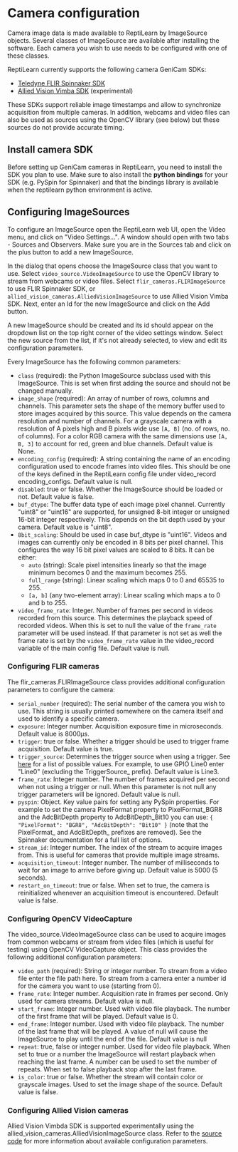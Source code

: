 # Camera configuration

Camera image data is made available to ReptiLearn by ImageSource objects. Several classes of ImageSource are available after installing the software. Each camera you wish to use needs to be configured with one of these classes.

ReptiLearn currently supports the following camera GeniCam SDKs:
- [Teledyne FLIR Spinnaker SDK](https://www.flir.eu/products/spinnaker-sdk/)
- [Allied Vision Vimba SDK](https://www.alliedvision.com/en/products/vimba-sdk/) (experimental)

These SDKs support reliable image timestamps and allow to synchronize acquisition from multiple cameras. In addition, webcams and video files can also be used as sources using the OpenCV library (see below) but these sources do not provide accurate timing.

## Install camera SDK

Before setting up GeniCam cameras in ReptiLearn, you need to install the SDK you plan to use. Make sure to also install the __python bindings__ for your SDK (e.g. PySpin for Spinnaker) and that the bindings library is available when the reptilearn python environment is active.

## Configuring ImageSources

To configure an ImageSource open the ReptiLearn web UI, open the Video menu, and click on "Video Settings...". A window should open with two tabs - Sources and Observers. Make sure you are in the Sources tab and click on the plus button to add a new ImageSource. 

In the dialog that opens choose the ImageSource class that you want to use. Select `video_source.VideoImageSource` to use the OpenCV library to stream from webcams or video files. Select `flir_cameras.FLIRImageSource` to use FLIR Spinnaker SDK, or `allied_vision_cameras.AlliedVisionImageSource` to use Allied Vision Vimba SDK. Next, enter an Id for the new ImageSource and click on the Add button.

A new ImageSource should be created and its id should appear on the dropdown list on the top right corner of the video settings window. Select the new source from the list, if it's not already selected, to view and edit its configuration parameters. 

Every ImageSource has the following common parameters:
- `class` (required): the Python ImageSource subclass used with this ImageSource. This is set when first adding the source and should not be changed manually.
- `image_shape` (required): An array of number of rows, columns and channels. This parameter sets the shape of the memory buffer used to store images acquired by this source. This value depends on the camera resolution and number of channels. For a grayscale camera with a resolution of A pixels high and B pixels wide use `[A, B]` (no. of rows, no. of columns). For a color RGB camera with the same dimensions use `[A, B, 3]` to account for red, green and blue channels. Default value is None.
- `encoding_config` (required): A string containing the name of an encoding configuration used to encode frames into video files. This should be one of the keys defined in the ReptiLearn config file under video_record encoding_configs. Default value is null.
- `disabled`: true or false. Whether the ImageSource should be loaded or not. Default value is false.
- `buf_dtype`: The buffer data type of each image pixel channel. Currently "uint8" or "uint16" are supported, for unsigned 8-bit integer or unsigned 16-bit integer respectively. This depends on the bit depth used by your camera. Default value is "uint8".
- `8bit_scaling`: Should be used in case buf_dtype is "uint16". Videos and images can currently only be encoded in 8 bits per pixel channel. This configures the way 16 bit pixel values are scaled to 8 bits. It can be either:
   - `auto` (string): Scale pixel intensities linearly so that the image minimum becomes 0 and the maximum becomes 255.
   - `full_range` (string): Linear scaling which maps 0 to 0 and 65535 to 255.
   - `[a, b]` (any two-element array): Linear scaling which maps a to 0 and b to 255.
- `video_frame_rate`: Integer. Number of frames per second in videos recorded from this source. This determines the playback speed of recorded videos. When this is set to null the value of the `frame_rate` parameter will be used instead. If that parameter is not set as well the frame rate is set by the `video_frame_rate` value in the video_record variable of the main config file. Default value is null.

### Configuring FLIR cameras

The flir_cameras.FLIRImageSource class provides additional configuration parameters to configure the camera:
-  `serial_number` (required): The serial number of the camera you wish to use. This string is usually printed somewhere on the camera itself and used to identify a specific camera.
- `exposure`: Integer number. Acquisition exposure time in microseconds. Default value is 8000µs.
- `trigger`: true or false. Whether a trigger should be used to trigger frame acquisition. Default value is true.
- `trigger_source`: Determines the trigger source when using a trigger. See [here](http://softwareservices.flir.com/Spinnaker/latest/group___camera_defs__h.html#gae197f5f767ec00af9bb4149e96446fe8) for a list of possible values. For example, to use GPIO Line0 enter "Line0" (excluding the TriggerSource_ prefix). Default value is Line3.
- `frame_rate`: Integer number. The number of frames acquired per second when not using a trigger or null. When this parameter is not null any trigger parameters will be ignored. Default value is null.
- `pyspin`: Object. Key value pairs for setting any PySpin properties. For example to set the camera PixelFormat property to PixelFormat_BGR8 and the AdcBitDepth property to AdcBitDepth_Bit10 you can use: `{ "PixelFormat": "BGR8", "AdcBitDepth": "Bit10" }` (note that the PixelFormat_ and AdcBitDepth_ prefixes are removed). See the Spinnaker documentation for a full list of options.
- `stream_id`: Integer number. The index of the stream to acquire images from. This is useful for cameras that provide multiple image streams.
- `acquisition_timeout`: Integer number. The number of milliseconds to wait for an image to arrive before giving up. Default value is 5000 (5 seconds).
- `restart_on_timeout`: true or false. When set to true, the camera is reinitialized whenever an acquisition timeout is encountered. Default value is false.

### Configuring OpenCV VideoCapture

The video_source.VideoImageSource class can be used to acquire images from common webcams or stream from video files (which is useful for testing) using OpenCV VideoCapture object. This class provides the following additional configuration parameters:

- `video_path` (required): String or integer number. To stream from a video file enter the file path here. To stream from a camera enter a number id for the camera you want to use (starting from 0).
- `frame_rate`: Integer number. Acquisition rate in frames per second. Only used for camera streams. Default value is null. 
- `start_frame`: Integer number. Used with video file playback. The number of the first frame that will be played. Default value is 0.
- `end_frame`: Integer number. Used with video file playback. The number of the last frame that will be played. A value of null will cause the ImageSource to play until the end of the file. Default value is null
- `repeat`: true, false or integer number. Used for video file playback. When set to true or a number the ImageSource will restart playback when reaching the last frame. A number can be used to set the number of repeats. When set to false playback stop after the last frame.
- `is_color`: true or false. Whether the stream will contain color or grayscale images. Used to set the image shape of the source. Default value is false.

### Configuring Allied Vision cameras

Allied Vision Vimbda SDK is supported experimentally using the allied_vision_cameras.AlliedVisionImageSource class. Refer to the [source code](../system/image_sources/allied_vision_cameras.py) for more information about available configuration parameters.